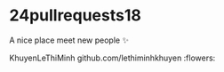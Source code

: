 # 24pullrequests18

A nice place meet new people :sparkles:

KhuyenLeThiMinh github.com/lethiminhkhuyen :flowers:
